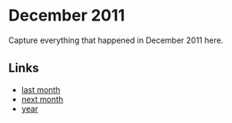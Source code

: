 # December 2011

Capture everything that happened in December 2011 here.

## Links
- [last month](calendar/months/2011-11.md)
- [next month](calendar/months/2012-01.md)
- [year](calendar/years/2011.md)
